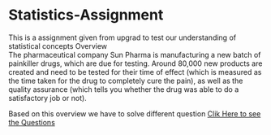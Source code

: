 # Statistics-Assignment

This is a assignment given from upgrad to test our understanding of statistical concepts
Overview</br>
The pharmaceutical company Sun Pharma is manufacturing a new batch of painkiller drugs, which are due for testing. Around 80,000 new products are created and need to be tested for their time of effect (which is measured as the time taken for the drug to completely cure the pain), as well as the quality assurance (which tells you whether the drug was able to do a satisfactory job or not).

Based on this overview we have to solve different question <a href="https://github.com/SrajanKumarShukla/Statistics-Assignment/blob/master/Statistics%20Questions.pdf">Clik Here to see the Questions</a>
